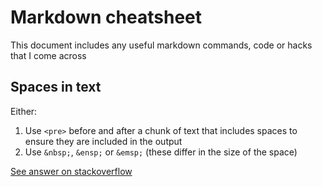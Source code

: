 # Markdown cheatsheet
This document includes any useful markdown commands, code or hacks that I come across

## Spaces in text

Either:

1. Use ```<pre>``` before and after a chunk of text that includes spaces to ensure they are included in the output
2. Use  ```&nbsp;```, ```&ensp;``` or ```&emsp;``` (these differ in the size of the space)

[See answer on stackoverflow](https://stackoverflow.com/questions/44810511/how-to-add-empty-spaces-into-md-markdown-readme-on-github)
